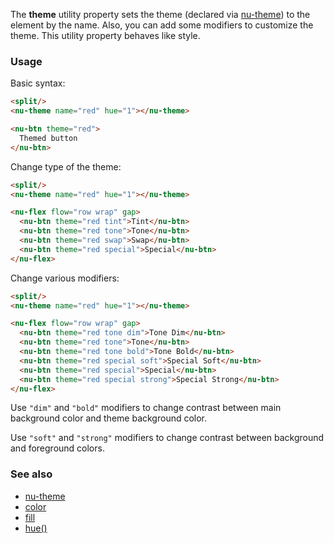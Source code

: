 The **theme** utility property sets the theme (declared via [nu-theme](../elements/nu-theme.md)) to the element by the name. Also, you can add some modifiers to customize the theme. This utility property behaves like style.

### Usage

Basic syntax:

```html
<split/>
<nu-theme name="red" hue="1"></nu-theme>

<nu-btn theme="red">
  Themed button
</nu-btn>
```

Change type of the theme:

```html
<split/>
<nu-theme name="red" hue="1"></nu-theme>

<nu-flex flow="row wrap" gap>
  <nu-btn theme="red tint">Tint</nu-btn>
  <nu-btn theme="red tone">Tone</nu-btn>
  <nu-btn theme="red swap">Swap</nu-btn>
  <nu-btn theme="red special">Special</nu-btn>
</nu-flex>
```

Change various modifiers:

```html
<split/>
<nu-theme name="red" hue="1"></nu-theme>

<nu-flex flow="row wrap" gap>
  <nu-btn theme="red tone dim">Tone Dim</nu-btn>
  <nu-btn theme="red tone">Tone</nu-btn>
  <nu-btn theme="red tone bold">Tone Bold</nu-btn>
  <nu-btn theme="red special soft">Special Soft</nu-btn>
  <nu-btn theme="red special">Special</nu-btn>
  <nu-btn theme="red special strong">Special Strong</nu-btn>
</nu-flex>
```

Use `"dim"` and `"bold"` modifiers to change contrast between main background color and theme background color.

Use `"soft"` and `"strong"` modifiers to change contrast between background and foreground colors.

### See also

* [nu-theme](../elements/nu-theme.md)
* [color](./color.md)
* [fill](./fill.md)
* [hue()](../functions/hue.md)
